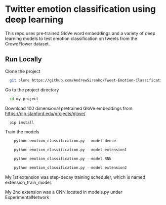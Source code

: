 
# Twitter emotion classification using deep learning

This repo uses pre-trained GloVe word embeddings and a variety of deep learning models to test emotion classification on tweets from the CrowdFlower dataset.


## Run Locally

Clone the project

```bash
  git clone https://github.com/AndrewSirenko/Tweet-Emotion-Classification.git
```

Go to the project directory

```bash
  cd my-project
```

Download 100 dimensional pretrained GloVe embeddings from https://nlp.stanford.edu/projects/glove/

```bash
  pip install
```

Train the models

```python
    python emotion_classification.py --model dense

    python emotion_classification.py --model extension1

    python emotion_classification.py --model RNN

    python emotion_classification.py --model extension2
```
My 1st extension was step-decay training scheduler, which is named extension_train_model.

My 2nd extension was a CNN located in models.py under ExperimentalNetwork
